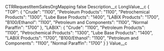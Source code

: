 <?xml version="1.0" encoding="UTF-8"?>
<CustomMetadata xmlns="http://soap.sforce.com/2006/04/metadata" xmlns:xsi="http://www.w3.org/2001/XMLSchema-instance" xmlns:xsd="http://www.w3.org/2001/XMLSchema">
    <label>CTRRequestItemSalesOrgMapping</label>
    <protected>false</protected>
    <values>
        <field>Description__c</field>
        <value xsi:nil="true"/>
    </values>
    <values>
        <field>LongValue__c</field>
        <value xsi:type="xsd:string">{
    &quot;TOP&quot;: {
        &quot;Crude&quot;: &quot;1100&quot;,
        &quot;Petroleum Products&quot;: &quot;1100&quot;,
        &quot;Petrochemical Products&quot;: &quot;1300&quot;,
        &quot;Lube Base Products&quot;: &quot;1400&quot;,
        &quot;LABIX Products&quot;: &quot;1700&quot;,
        &quot;B100/Ethanol&quot;: &quot;1100&quot;,
        &quot;Petroleum and Components&quot;: &quot;1100&quot;,
        &quot;Normal Paraffin&quot;: &quot;1700&quot;
    },
    &quot;LABIX&quot;: {
        &quot;Crude&quot;: &quot;1100&quot;,
        &quot;Petroleum Products&quot;: &quot;1100&quot;,
        &quot;Petrochemical Products&quot;: &quot;1300&quot;,
        &quot;Lube Base Products&quot;: &quot;1400&quot;,
        &quot;LABIX Products&quot;: &quot;1700&quot;,
        &quot;B100/Ethanol&quot;: &quot;1100&quot;,
        &quot;Petroleum and Components&quot;: &quot;1100&quot;,
        &quot;Normal Paraffin&quot;: &quot;1700&quot;
    }
}</value>
    </values>
    <values>
        <field>Value__c</field>
        <value xsi:nil="true"/>
    </values>
</CustomMetadata>
